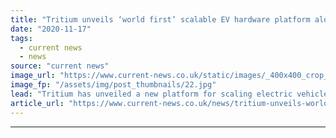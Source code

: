 ```yaml
---
title: "Tritium unveils ‘world first’ scalable EV hardware platform along with next-gen DC fast charger"
date: "2020-11-17"
tags: 
  - current news
  - news
source: "current news"
image_url: "https://www.current-news.co.uk/static/images/_400x400_crop_center-center/Tritium-RTM75-charger-and-executives-Credit-Tritium.jpg"
image_fp: "/assets/img/post_thumbnails/22.jpg"
lead: "​Tritium has unveiled a new platform for scaling electric vehicle (EV) networks, in what it is says is a world first."
article_url: "https://www.current-news.co.uk/news/tritium-unveils-world-first-scalable-ev-hardware-platform-along-with-next-gen-dc-fast-charger?utm_source=rss-feeds&utm_medium=rss&utm_campaign=rss"
---
```


---
